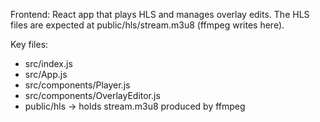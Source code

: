 Frontend: React app that plays HLS and manages overlay edits.
The HLS files are expected at public/hls/stream.m3u8 (ffmpeg writes here).

Key files:
- src/index.js
- src/App.js
- src/components/Player.js
- src/components/OverlayEditor.js
- public/hls -> holds stream.m3u8 produced by ffmpeg
